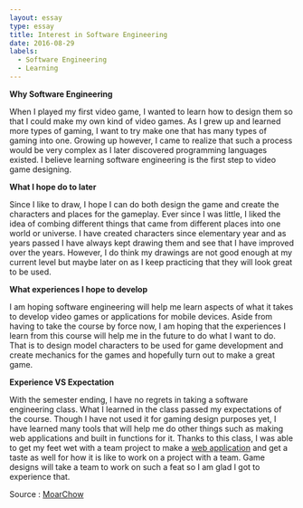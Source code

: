 ```yaml
---
layout: essay
type: essay
title: Interest in Software Engineering
date: 2016-08-29
labels:
  - Software Engineering
  - Learning
---
```


**Why Software Engineering**

When I played my first video game, I wanted to learn how to design them so that I could make my 
own kind of video games. As I grew up and learned more types of gaming, I want to try make one that 
has many types of gaming into one. Growing up however, I came to realize that such a process would be 
very complex as I later discovered programming languages existed. I believe learning software engineering 
is the first step to video game designing.

**What I hope do to later**

Since I like to draw, I hope I can do both design the game and create the characters and places for the 
gameplay. Ever since I was little, I liked the idea of combing different things that came from different 
places into one world or universe. I have created characters since elementary year and as years passed I have
always kept drawing them and see that I have improved over the years. However, I do think my drawings are not 
good enough at my current level but maybe later on as I keep practicing that they will look great to be used.

**What experiences I hope to develop**

I am hoping software engineering will help me learn aspects of what it takes to develop video games or 
applications for mobile devices. Aside from having to take the course by force now, I am hoping that 
the experiences I learn from this course will help me in the future to do what I want to do. That is to 
design model characters to be used for game development and create mechanics for the games and hopefully 
turn out to make a great game.

**Experience VS Expectation**

With the semester ending, I have no regrets in taking a software engineering class. What I learned in the class passed my expectations of the course. Though I have not used it for gaming design purposes yet, I have learned many tools that will help me do other things such as making web applications and built in functions for it. Thanks to this class, I was able to get my feet wet with a team project to make a <a href="http://moarchow.meteorapp.com/">web application</a> and get a taste as well for how it is like to work on a project with a team. Game designs will take a team to work on such a feat so I am glad I got to experience that.

Source : <a href="https://moarchow.github.io/">MoarChow</a>